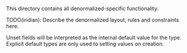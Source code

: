 This directory contains all denormalized-specific functionality.

TODO(iridian): Describe the denormalized layout, rules and constraints here.

Unset fields will be interpreted as the internal default value for the type.
Explicit default types are only used to setting values on creation.

